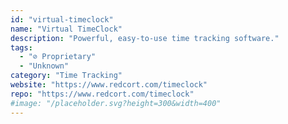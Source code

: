 ```yaml
---
id: "virtual-timeclock"
name: "Virtual TimeClock"
description: "Powerful, easy-to-use time tracking software."
tags:
  - "⊘ Proprietary"
  - "Unknown"
category: "Time Tracking"
website: "https://www.redcort.com/timeclock"
repo: "https://www.redcort.com/timeclock"
#image: "/placeholder.svg?height=300&width=400"
---
```


